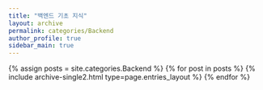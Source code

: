 ```yaml
---
title: "백엔드 기초 지식"
layout: archive
permalink: categories/Backend
author_profile: true
sidebar_main: true
---
```



{% assign posts = site.categories.Backend %}
{% for post in posts %} {% include archive-single2.html type=page.entries_layout %} {% endfor %}
 
